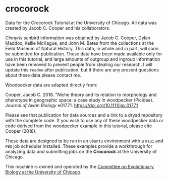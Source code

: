 # crocorock
Data for the Crocorock Tutorial at the University of Chicago. All data was created by Jacob C. Cooper and his collaborators.

*Cinnyris* sunbird information was obtained by Jacob C. Cooper, Dylan Maddox, Kellie McKague, and John M. Bates from the collections at the Field Museum of Natural History. This data, in whole and in part, will soon be submitted for publication. These data have been made available only for use in this tutorial, and large amounts of outgroup and ingroup information have been removed to prevent people from stealing our research. I will update this `readme` after publication, but if there are any present questions about these data please contact me.

Woodpecker data are adapted directly from:

Cooper, Jacob C. 2018. "Niche theory and its relation to morphology and phenotype in geographic space: a case study in woodpecker (Picidae). *Journal of Avian Biology* e01771. https://doi.org/10.1111/jav.01771

Please see that publication for data sources and a link to a dryad repository with the complete code. If you wish to use any of these woodpecker data or code derived from the woodpecker example in this tutorial, please cite Cooper (2018).

These data are designed to be run in an `Ubuntu` environment with a `maui` and `PBS` job scheduler installed. These examples provide a workthrough for analyzing data and submitting jobs on the **Crocorock** at the University of Chicago.

This machine is owned and operated by the [Committee on Evolutionary Biology at the University of Chicago](https://evbio.uchicago.edu/).
